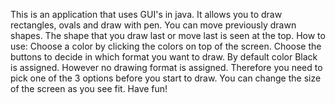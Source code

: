 This is an application that uses GUI's in java.
It allows you to draw rectangles, ovals and draw with pen. 
You can move previously drawn shapes.
The shape that you draw last or move last is seen at the top.
How to use:
Choose a color by clicking the colors on top of the screen.
Choose the buttons to decide in which format you want to draw.
By default color Black is assigned. However no drawing format is assigned.
Therefore you need to pick one of the 3 options before you start to draw.
You can change the size of the screen as you see fit.
Have fun!
